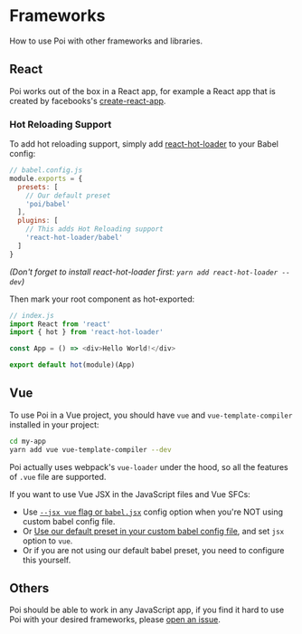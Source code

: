 # Frameworks

How to use Poi with other frameworks and libraries.

## React

Poi works out of the box in a React app, for example a React app that is created by facebooks's [create-react-app](https://github.com/facebook/create-react-app).

### Hot Reloading Support

To add hot reloading support, simply add [react-hot-loader](https://github.com/gaearon/react-hot-loader) to your Babel config:

```js
// babel.config.js
module.exports = {
  presets: [
    // Our default preset
    'poi/babel'
  ],
  plugins: [
    // This adds Hot Reloading support
    'react-hot-loader/babel'
  ]
}
```

_(Don't forget to install react-hot-loader first: `yarn add react-hot-loader --dev`)_

Then mark your root component as hot-exported:

```js
// index.js
import React from 'react'
import { hot } from 'react-hot-loader'

const App = () => <div>Hello World!</div>

export default hot(module)(App)
```

## Vue

To use Poi in a Vue project, you should have `vue` and `vue-template-compiler` installed in your project:

```bash
cd my-app
yarn add vue vue-template-compiler --dev
```

Poi actually uses webpack's `vue-loader` under the hood, so all the features of `.vue` file are supported.

If you want to use Vue JSX in the JavaScript files and Vue SFCs:

- Use [`--jsx vue` flag or `babel.jsx`](../config.md#babeljsx) config option when you're NOT using custom babel config file.
- Or [Use our default preset in your custom babel config file](./transforms.md#preset-options), and set `jsx` option to `vue`.
- Or if you are not using our default babel preset, you need to configure this yourself.

## Others

Poi should be able to work in any JavaScript app, if you find it hard to use Poi with your desired frameworks, please [open an issue](https://github.com/egoist/poi/issues/new).
